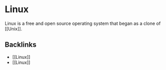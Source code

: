 # Linux

Linux is a free and open source operating system that began as a clone of [[Unix]].


<a id="orgfde471e"></a>

## Backlinks

-   [[Linux]]
-   [[Linux]]

